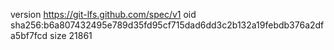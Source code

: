 version https://git-lfs.github.com/spec/v1
oid sha256:b6a807432495e789d35fd95cf715dad6dd3c2b132a19febdb376a2dfa5bf7fcd
size 21861
